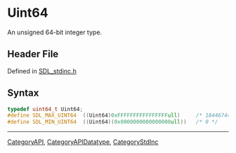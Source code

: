# Uint64

An unsigned 64-bit integer type.

## Header File

Defined in [SDL_stdinc.h](https://github.com/libsdl-org/SDL/blob/SDL2/include/SDL_stdinc.h)

## Syntax

```c
typedef uint64_t Uint64;
#define SDL_MAX_UINT64  ((Uint64)0xFFFFFFFFFFFFFFFFull)     /* 18446744073709551615 */
#define SDL_MIN_UINT64  ((Uint64)(0x0000000000000000ull))   /* 0 */
```





----
[CategoryAPI](CategoryAPI), [CategoryAPIDatatype](CategoryAPIDatatype), [CategoryStdInc](CategoryStdInc)

